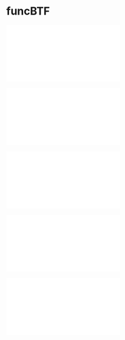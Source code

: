 # funcBTF

![](plots/plant_KV_plot.pdf)

![](plots/plant_KV_segmented.pdf)

![](plots/plant_KV_naiveDSP.pdf)

![](plots/plant_KV_interpDSP.pdf)

![](plots/plant_KV_fBTF_D2.pdf)